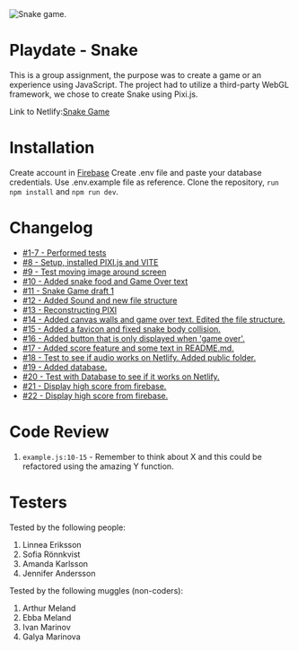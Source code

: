 <img src="https://tenor.com/bpBgK.gif" alt="Snake game.">

# Playdate - Snake

This is a group assignment, the purpose was to create a game or an experience using JavaScript. The project had to utilize a third-party WebGL framework, we chose to create Snake using Pixi.js.

Link to Netlify:[Snake Game](https://snake-game-pixi.netlify.app/)

# Installation

Create account in [Firebase](https://firebase.google.com/)
Create .env file and paste your database credentials. Use .env.example file as reference.
Clone the repository, `run npm install` and `npm run dev`.

# Changelog

-   [#1-7 - Performed tests](#)
-   [#8 - Setup, installed PIXI.js and VITE](https://github.com/JonssonJohanna/Playdate/pull/8)
-   [#9 - Test moving image around screen](https://github.com/JonssonJohanna/Playdate/pull/9)
-   [#10 - Added snake food and Game Over text](https://github.com/JonssonJohanna/Playdate/pull/10)
-   [#11 - Snake Game draft 1](https://github.com/JonssonJohanna/Playdate/pull/11)
-   [#12 - Added Sound and new file structure](https://github.com/JonssonJohanna/Playdate/pull/12)
-   [#13 - Reconstructing PIXI](https://github.com/JonssonJohanna/Playdate/pull/13)
-   [#14 - Added canvas walls and game over text. Edited the file structure.](https://github.com/JonssonJohanna/Playdate/pull/14)
-   [#15 - Added a favicon and fixed snake body collision.](https://github.com/JonssonJohanna/Playdate/pull/15)
-   [#16 - Added button that is only displayed when 'game over'.](https://github.com/JonssonJohanna/Playdate/pull/16)
-   [#17 - Added score feature and some text in README.md.](https://github.com/JonssonJohanna/Playdate/pull/17)
-   [#18 - Test to see if audio works on Netlify. Added public folder.](https://github.com/JonssonJohanna/Playdate/pull/18)
-   [#19 - Added database.](https://github.com/JonssonJohanna/Playdate/pull/19)
-   [#20 - Test with Database to see if it works on Netlify.](https://github.com/JonssonJohanna/Playdate/pull/20)
-   [#21 - Display high score from firebase.](https://github.com/JonssonJohanna/Playdate/pull/21)
-   [#22 - Display high score from firebase.](https://github.com/JonssonJohanna/Playdate/pull/22)

# Code Review

1. `example.js:10-15` - Remember to think about X and this could be refactored using the amazing Y function.

# Testers

Tested by the following people:

1. Linnea Eriksson
2. Sofia Rönnkvist
3. Amanda Karlsson
4. Jennifer Andersson

Tested by the following muggles (non-coders):

1. Arthur Meland
2. Ebba Meland
3. Ivan Marinov
4. Galya Marinova
